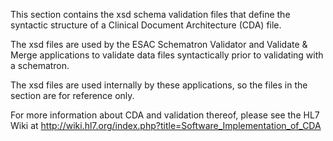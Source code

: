 This section contains the xsd schema validation files that define the syntactic structure of a Clinical Document Architecture (CDA) file. 

The xsd files are used by the ESAC Schematron Validator and Validate & Merge applications to validate data files syntactically prior to validating with a schematron.

The xsd files are used internally by these applications, so the files in the section are for reference only.

For more information about CDA and validation thereof, please see the HL7 Wiki at http://wiki.hl7.org/index.php?title=Software_Implementation_of_CDA
